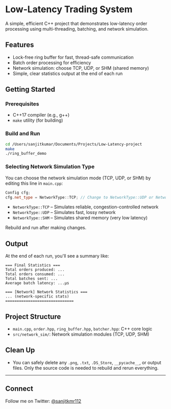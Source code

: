 # Low-Latency Trading System

A simple, efficient C++ project that demonstrates low-latency order processing using multi-threading, batching, and network simulation.

## Features
- Lock-free ring buffer for fast, thread-safe communication
- Batch order processing for efficiency
- Network simulation: choose TCP, UDP, or SHM (shared memory)
- Simple, clear statistics output at the end of each run

## Getting Started

### Prerequisites
- C++17 compiler (e.g., g++)
- `make` utility (for building)

### Build and Run

```bash
cd /Users/sanjitkumar/Documents/Projects/Low-Latency-project
make
./ring_buffer_demo
```

### Selecting Network Simulation Type

You can choose the network simulation mode (TCP, UDP, or SHM) by editing this line in `main.cpp`:

```cpp
Config cfg;
cfg.net_type = NetworkType::TCP; // Change to NetworkType::UDP or NetworkType::SHM
```

- `NetworkType::TCP` – Simulates reliable, congestion-controlled network
- `NetworkType::UDP` – Simulates fast, lossy network
- `NetworkType::SHM` – Simulates shared memory (very low latency)

Rebuild and run after making changes.

## Output
At the end of each run, you'll see a summary like:

```
=== Final Statistics ===
Total orders produced: ...
Total orders consumed: ...
Total batches sent: ...
Average batch latency: ...μs

=== [Network] Network Statistics ===
... (network-specific stats)
==============================
```

## Project Structure
- `main.cpp`, `order.hpp`, `ring_buffer.hpp`, `batcher.hpp`: C++ core logic
- `src/network_sim/`: Network simulation modules (TCP, UDP, SHM)

## Clean Up
- You can safely delete any `.png`, `.txt`, `.DS_Store`, `__pycache__`, or output files. Only the source code is needed to rebuild and rerun everything.

---

## Connect

Follow me on Twitter: [@sanjitkmr112](https://x.com/sanjitkmr112/status/1947681278679019638) 